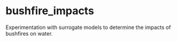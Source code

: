 # bushfire_impacts
Experimentation with surrogate models to determine the impacts of bushfires on water.
